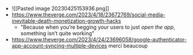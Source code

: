 - ![[Pasted image 20230425153936.png]]
- https://www.theverge.com/2023/4/18/23672769/social-media-inevitable-death-monetization-growth-hacks
	- "Because when you’re begging your users to just _open the app_, something isn’t quite working"
- https://www.theverge.com/2023/4/24/23696058/google-authenticator-app-account-syncing-multiple-devices merci beaucoup